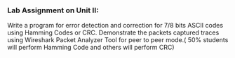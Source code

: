 ### Lab Assignment on Unit II:
Write a program for error detection and correction for 7/8 bits ASCII codes using Hamming Codes or CRC. Demonstrate the packets captured traces using Wireshark Packet Analyzer Tool for peer to peer mode.( 50% students will perform Hamming Code and others will perform CRC)
